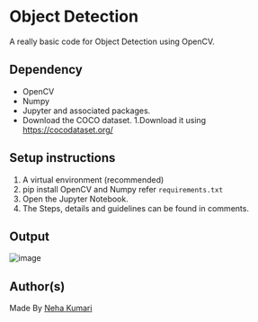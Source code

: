 # Object Detection
  A really basic code for Object Detection using OpenCV. 
  
## Dependency

* OpenCV
* Numpy
* Jupyter and associated packages.
* Download the COCO dataset. 
    1.Download it using https://cocodataset.org/

## Setup instructions

1. A virtual environment (recommended)
2. pip install OpenCV and Numpy refer `requirements.txt`
3. Open the Jupyter Notebook.
4. The Steps, details and guidelines can be found in comments.


## Output

![image](https://user-images.githubusercontent.com/47255445/115255677-22e5bd00-a14c-11eb-99f5-07d7f8566c1e.png)

 

## Author(s)

Made By [Neha Kumari](https://www.linkedin.com/in/neha-kumari-09415a16b/)
